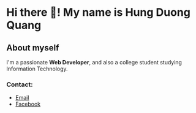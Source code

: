 # Hi there 👋! My name is Hung Duong Quang

## About myself

I'm a passionate **Web Developer**, and also a college student studying Information Technology.

### Contact:

- [Email](mailto:duongquanghung749@gmail.com)
- [Facebook](https://facebook.com/qhungg289)
